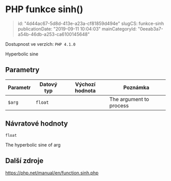 PHP funkce sinh()
=================

> id: "4d44ac67-5d8d-413e-a23a-cf81859d494e"
> slugCS: funkce-sinh
> publicationDate: "2019-09-11 10:04:03"
> mainCategoryId: "0eeab3a7-a54b-46db-a253-ca6100145648"

Dostupnost ve verzích: `PHP 4.1.0`

Hyperbolic sine


Parametry
--------------

| Parametr | Datový typ | Výchozí hodnota | Poznámka |
|-----|-----|-----|-----|
| `$arg` | `float` |  | The argument to process |


Návratové hodnoty
----------------

`float`

The hyperbolic sine of arg

Další zdroje
------------

https://php.net/manual/en/function.sinh.php
